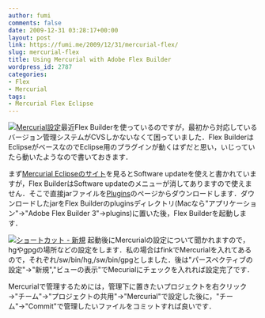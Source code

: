 ```yaml
---
author: fumi
comments: false
date: 2009-12-31 03:28:17+00:00
layout: post
link: https://fumi.me/2009/12/31/mercurial-flex/
slug: mercurial-flex
title: Using Mercurial with Adobe Flex Builder
wordpress_id: 2787
categories:
- Flex
- Mercurial
tags:
- Mercurial Flex Eclipse
---
```


[![Mercurial設定](http://fumi.me/wp-content/uploads/2009/12/3eb755440bbeda6c454f2b85ca15fb78-300x224.png)](http://fumi.me/wp-content/uploads/2009/12/3eb755440bbeda6c454f2b85ca15fb78.png)最近Flex Builderを使っているのですが，最初から対応しているバージョン管理システムがCVSしかないなくて困っていました．Flex BuilderはEclipseがベースなのでEclipse用のプラグインが動くはずだと思い，いじっていたら動いたようなので書いておきます．




まず[Mercurial Eclipseのサイト](http://www.vectrace.com/mercurialeclipse/)を見るとSoftware updateを使えと書かれていますが，Flex BuilderはSoftware updateのメニューが消してありますので使えません．そこで直接jarファイルを[Plugins](http://www.vectrace.com/eclipse-update/plugins/)のページからダウンロードします．ダウンロードしたjarをFlex Builderのpluginsディレクトリ(Macなら"アプリケーション"→"Adobe Flex Builder 3"→plugins)に置いた後，Flex Builderを起動します．




[![ショートカット - 新規](http://fumi.me/wp-content/uploads/2009/12/deecf7c652877465f0b9a1adf3b43579-290x300.png)](http://fumi.me/wp-content/uploads/2009/12/deecf7c652877465f0b9a1adf3b43579.png)
起動後にMercurialの設定について聞かれますので，hgやgpgの場所などの設定をします．私の場合はfinkでMercurialを入れてあるので，それぞれ/sw/bin/hg,/sw/bin/gpgとしました．後は"パースペクティブの設定"→"新規","ビューの表示"でMecurialにチェックを入れれば設定完了です．




Mercurialで管理するためには，管理下に置きたいプロジェクトを右クリック→"チーム"→"プロジェクトの共用"→"Mercurial"で設定した後に，"チーム"→"Commit"で管理したいファイルをコミットすれば良いです．
